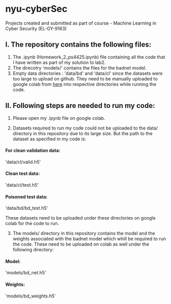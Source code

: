 # nyu-cyberSec
Projects created and submitted as part of course - Machine Learning in Cyber Security (EL-GY-9163)

## I. The repository contains the following files:

1. The .ipynb (Homework_2_ps4425.ipynb) file containing all the code that I have written as part of my solution to lab2.
2. The direcotry 'models/' contains the files for the badnet model.
3. Empty data directories : 'data/bd' and 'data/cl' since the datasets were too large to upload on github. They need to be manually uploaded to google colab from [here](https://drive.google.com/drive/folders/1Rs68uH8Xqa4j6UxG53wzD0uyI8347dSq) into respective directories while running the code.

## II. Following steps are needed to run my code:

1. Please open my .ipynb file on google colab.

2. Datasets required to run my code could not be uploaded to the data/ directory in this repository due to its large size. But the path to the dataset as specified in my code is:

#### For clean validation data:
'data/cl/valid.h5'

#### Clean test data:
'data/cl/test.h5'

#### Poisoned test data:
'data/bd/bd_test.h5'

These datasets need to be uploaded under these directories on google colab for the code to run.

3. The models/ directory in this repository contains the model and the weights associated with the badnet model which whill be required to run the code. These need to be uploaded on colab as well under the following directory:

#### Model:
'models/bd_net.h5'

#### Weights:
'models/bd_weights.h5'
